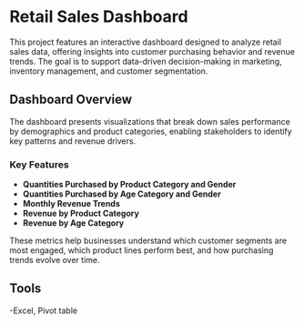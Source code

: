 # Retail Sales Dashboard
This project features an interactive dashboard designed to analyze retail sales data, offering insights into customer purchasing behavior and revenue trends. The goal is to support data-driven decision-making in marketing, inventory management, and customer segmentation.

## Dashboard Overview

The dashboard presents visualizations that break down sales performance by demographics and product categories, enabling stakeholders to identify key patterns and revenue drivers.

### Key Features

- **Quantities Purchased by Product Category and Gender**
- **Quantities Purchased by Age Category and Gender**
- **Monthly Revenue Trends**
- **Revenue by Product Category**
- **Revenue by Age Category**

These metrics help businesses understand which customer segments are most engaged, which product lines perform best, and how purchasing trends evolve over time.

## Tools
-Excel, Pivot table
